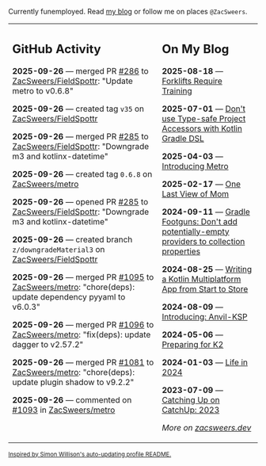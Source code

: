 Currently funemployed. Read [my blog](https://zacsweers.dev/) or follow me on places `@ZacSweers`.

<table><tr><td valign="top" width="60%">

## GitHub Activity
<!-- githubActivity starts -->
**2025-09-26** — merged PR [#286](https://github.com/ZacSweers/FieldSpottr/pull/286) to [ZacSweers/FieldSpottr](https://github.com/ZacSweers/FieldSpottr): "Update metro to v0.6.8"

**2025-09-26** — created tag `v35` on [ZacSweers/FieldSpottr](https://github.com/ZacSweers/FieldSpottr)

**2025-09-26** — merged PR [#285](https://github.com/ZacSweers/FieldSpottr/pull/285) to [ZacSweers/FieldSpottr](https://github.com/ZacSweers/FieldSpottr): "Downgrade m3 and kotlinx-datetime"

**2025-09-26** — created tag `0.6.8` on [ZacSweers/metro](https://github.com/ZacSweers/metro)

**2025-09-26** — opened PR [#285](https://github.com/ZacSweers/FieldSpottr/pull/285) to [ZacSweers/FieldSpottr](https://github.com/ZacSweers/FieldSpottr): "Downgrade m3 and kotlinx-datetime"

**2025-09-26** — created branch `z/downgradeMaterial3` on [ZacSweers/FieldSpottr](https://github.com/ZacSweers/FieldSpottr)

**2025-09-26** — merged PR [#1095](https://github.com/ZacSweers/metro/pull/1095) to [ZacSweers/metro](https://github.com/ZacSweers/metro): "chore(deps): update dependency pyyaml to v6.0.3"

**2025-09-26** — merged PR [#1096](https://github.com/ZacSweers/metro/pull/1096) to [ZacSweers/metro](https://github.com/ZacSweers/metro): "fix(deps): update dagger to v2.57.2"

**2025-09-26** — merged PR [#1081](https://github.com/ZacSweers/metro/pull/1081) to [ZacSweers/metro](https://github.com/ZacSweers/metro): "chore(deps): update plugin shadow to v9.2.2"

**2025-09-26** — commented on [#1093](https://github.com/ZacSweers/metro/issues/1093#issuecomment-3339954246) in [ZacSweers/metro](https://github.com/ZacSweers/metro)
<!-- githubActivity ends -->
</td><td valign="top" width="40%">

## On My Blog
<!-- blog starts -->
**2025-08-18** — [Forklifts Require Training](https://www.zacsweers.dev/forklifts-require-training/)

**2025-07-01** — [Don't use Type-safe Project Accessors with Kotlin Gradle DSL](https://www.zacsweers.dev/dont-use-type-safe-project-accessors-with-kotlin-gradle-dsl/)

**2025-04-03** — [Introducing Metro](https://www.zacsweers.dev/introducing-metro/)

**2025-02-17** — [One Last View of Mom](https://www.zacsweers.dev/one-last-view-of-mom/)

**2024-09-11** — [Gradle Footguns: Don't add potentially-empty providers to collection properties](https://www.zacsweers.dev/gradle-footgun-adding-empty-providers-to-collection-properties/)

**2024-08-25** — [Writing a Kotlin Multiplatform App from Start to Store](https://www.zacsweers.dev/writing-a-kotlin-multiplatform-app-from-start-to-store/)

**2024-08-09** — [Introducing: Anvil-KSP](https://www.zacsweers.dev/introducing-anvil-ksp/)

**2024-05-06** — [Preparing for K2](https://www.zacsweers.dev/preparing-for-k2/)

**2024-01-03** — [Life in 2024](https://www.zacsweers.dev/life-in-2024/)

**2023-07-09** — [Catching Up on CatchUp: 2023](https://www.zacsweers.dev/catching-up-on-catchup-2023/)
<!-- blog ends -->
_More on [zacsweers.dev](https://zacsweers.dev/)_
</td></tr></table>

<sub><a href="https://simonwillison.net/2020/Jul/10/self-updating-profile-readme/">Inspired by Simon Willison's auto-updating profile README.</a></sub>